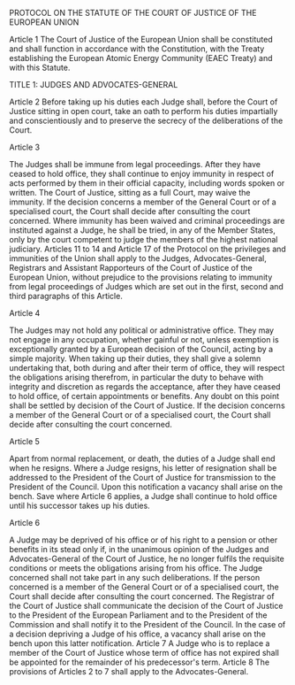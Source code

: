 PROTOCOL ON THE STATUTE OF THE COURT OF JUSTICE OF THE EUROPEAN UNION 

<!-- THE HIGH CONTRACTING PARTIES
DESIRING to lay down the Statute of the Court of Justice of the European Union provided for in Article 3-381 of the
Constitution,
HAVE AGREED upon the following provisions, which shall be annexed to the Treaty establishing a Constitution for
Europe and the Treaty establishing the European Atomic Energy Community: -->

Article 1
The Court of Justice of the European Union shall be constituted and shall function in accordance with
the Constitution, with the Treaty establishing the European Atomic Energy Community (EAEC Treaty) and with this Statute.

TITLE 1: JUDGES AND ADVOCATES-GENERAL

Article 2
Before taking up his duties each Judge shall, before the Court of Justice sitting in open court, take an
oath to perform his duties impartially and conscientiously and to preserve the secrecy of the
deliberations of the Court.

Article 3

The Judges shall be immune from legal proceedings. After they have ceased to hold office, they shall
continue to enjoy immunity in respect of acts performed by them in their official capacity, including
words spoken or written.
The Court of Justice, sitting as a full Court, may waive the immunity. If the decision concerns a
member of the General Court or of a specialised court, the Court shall decide after consulting the
court concerned.
Where immunity has been waived and criminal proceedings are instituted against a Judge, he shall be
tried, in any of the Member States, only by the court competent to judge the members of the highest
national judiciary.
Articles 11 to 14 and Article 17 of the Protocol on the privileges and immunities of the Union shall
apply to the Judges, Advocates-General, Registrars and Assistant Rapporteurs of the Court of Justice
of the European Union, without prejudice to the provisions relating to immunity from legal
proceedings of Judges which are set out in the first, second and third paragraphs of this Article.

Article 4

The Judges may not hold any political or administrative office.
They may not engage in any occupation, whether gainful or not, unless exemption is exceptionally
granted by a European decision of the Council, acting by a simple majority.
When taking up their duties, they shall give a solemn undertaking that, both during and after their
term of office, they will respect the obligations arising therefrom, in particular the duty to behave
with integrity and discretion as regards the acceptance, after they have ceased to hold office, of
certain appointments or benefits.
Any doubt on this point shall be settled by decision of the Court of Justice. If the decision concerns a
member of the General Court or of a specialised court, the Court shall decide after consulting the
court concerned.

Article 5

Apart from normal replacement, or death, the duties of a Judge shall end when he resigns.
Where a Judge resigns, his letter of resignation shall be addressed to the President of the Court of
Justice for transmission to the President of the Council. Upon this notification a vacancy shall arise
on the bench.
Save where Article 6 applies, a Judge shall continue to hold office until his successor takes up his
duties.

Article 6

A Judge may be deprived of his office or of his right to a pension or other benefits in its stead only if,
in the unanimous opinion of the Judges and Advocates-General of the Court of Justice, he no longer
fulfils the requisite conditions or meets the obligations arising from his office. The Judge concerned
shall not take part in any such deliberations. If the person concerned is a member of the General
Court or of a specialised court, the Court shall decide after consulting the court concerned.
The Registrar of the Court of Justice shall communicate the decision of the Court of Justice to the
President of the European Parliament and to the President of the Commission and shall notify it to
the President of the Council.
In the case of a decision depriving a Judge of his office, a vacancy shall arise on the bench upon this
latter notification.
Article 7
A Judge who is to replace a member of the Court of Justice whose term of office has not expired shall
be appointed for the remainder of his predecessor's term.
Article 8
The provisions of Articles 2 to 7 shall apply to the Advocates-General.

